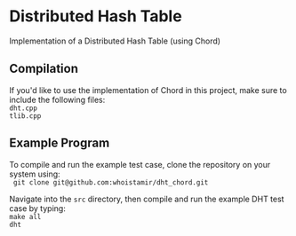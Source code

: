 # Distributed Hash Table

Implementation of a Distributed Hash Table (using Chord)

## Compilation

If you'd like to use the implementation of Chord in this project, make sure to include the following files:\
`dht.cpp`\
`tlib.cpp`

## Example Program

To compile and run the example test case, clone the repository on your system using:\
` git clone git@github.com:whoistamir/dht_chord.git`

Navigate into the `src` directory, then compile and run the example DHT test case by typing:\
`make all`\
`dht`
